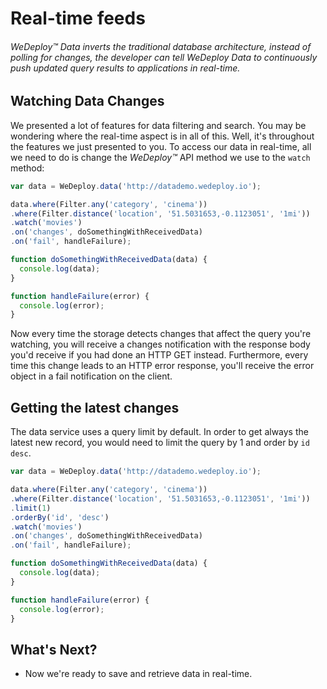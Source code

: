 # Real-time feeds

###### *WeDeploy™ Data* inverts the traditional database architecture, instead of polling for changes, the developer can tell WeDeploy Data to continuously push updated query results to applications in real-time.

<!-- <article id="watching-data-changes"> -->

## Watching Data Changes

We presented a lot of features for data filtering and search. You may be wondering where the real-time aspect is in all of this. Well, it's throughout the features we just presented to you. To access our data in real-time, all we need to do is change the *WeDeploy™* API method we use to the `watch` method:

```js
var data = WeDeploy.data('http://datademo.wedeploy.io');

data.where(Filter.any('category', 'cinema'))
.where(Filter.distance('location', '51.5031653,-0.1123051', '1mi'))
.watch('movies')
.on('changes', doSomethingWithReceivedData)
.on('fail', handleFailure);

function doSomethingWithReceivedData(data) {
  console.log(data);
}

function handleFailure(error) {
  console.log(error);
}
```

Now every time the storage detects changes that affect the query you're watching, you will receive a changes notification with the response body you'd receive if you had done an HTTP GET instead. Furthermore, every time this change leads to an HTTP error response, you'll receive the error object in a fail notification on the client.


## Getting the latest changes

The data service uses a query limit by default. In order to get always the latest new record, you would need to limit the query by 1 and order by `id desc`.

```js
var data = WeDeploy.data('http://datademo.wedeploy.io');

data.where(Filter.any('category', 'cinema'))
.where(Filter.distance('location', '51.5031653,-0.1123051', '1mi'))
.limit(1)
.orderBy('id', 'desc')
.watch('movies')
.on('changes', doSomethingWithReceivedData)
.on('fail', handleFailure);

function doSomethingWithReceivedData(data) {
  console.log(data);
}

function handleFailure(error) {
  console.log(error);
}
```

<!-- </article> -->


## What's Next?

* Now we're ready to save and retrieve data in real-time.

